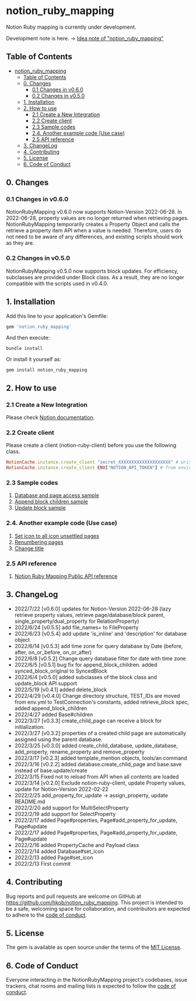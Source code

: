 # notion_ruby_mapping

Notion Ruby mapping is currently under development.

Development note is here. → [Idea note of "notion_ruby_mapping"](https://www.notion.so/hkob/Idea-note-of-notion_ruby_mapping-3b0a3bb3c171438a830f9579d41df501)

## Table of Contents

- [notion_ruby_mapping](#notion_ruby_mapping)
  - [Table of Contents](#table-of-contents)
  - [0. Changes](#0-changes)
    - [0.1 Changes in v0.6.0](#01-changes-in-v060)
    - [0.2 Changes in v0.5.0](#02-changes-in-v050)
  - [1. Installation](#1-installation)
  - [2. How to use](#2-how-to-use)
    - [2.1 Create a New Integration](#21-create-a-new-integration)
    - [2.2 Create client](#22-create-client)
    - [2.3 Sample codes](#23-sample-codes)
    - [2.4. Another example code (Use case)](#24-another-example-code-use-case)
    - [2.5 API reference](#25-api-reference)
  - [3. ChangeLog](#3-changelog)
  - [4. Contributing](#4-contributing)
  - [5. License](#5-license)
  - [6. Code of Conduct](#6-code-of-conduct)

## 0. Changes

### 0.1 Changes in v0.6.0

NotionRubyMapping v0.6.0 now supports Notion-Version 2022-06-28.
In 2022-06-28, property values are no longer returned when retrieving pages.
NotionRubyMapping temporarily creates a Property Object and calls the retrieve a property item API when a value is needed.
Therefore, users do not need to be aware of any differences, and existing scripts should work as they are.

### 0.2 Changes in v0.5.0

NotionRubyMapping v0.5.0 now supports block updates.
For efficiency, subclasses are provided under Block class. As a result, they are no longer compatible with the scripts used in v0.4.0.

## 1. Installation

Add this line to your application's Gemfile:

```ruby
gem 'notion_ruby_mapping'
```

And then execute:

```shell
bundle install
```

Or install it yourself as:

```shell
gem install notion_ruby_mapping
```

## 2. How to use

### 2.1 Create a New Integration

Please check [Notion documentation](https://developers.notion.com/docs#getting-started).

### 2.2 Create client

Please create a client (notion-ruby-client) before you use the following class.

```Ruby
NotionCache.instance.create_client "secret_XXXXXXXXXXXXXXXXXXXX" # write directly
NotionCache.instance.create_client ENV["NOTION_API_TOKEN"] # from environment
```

### 2.3 Sample codes

1. [Database and page access sample](https://www.notion.so/hkob/Database-and-page-access-sample-d30033e707194faf995741167eb2b6f8)
1. [Append block children sample](https://www.notion.so/hkob/Append-block-children-sample-3867910a437340be931cf7f2c06443c6)
1. [Update block sample](https://www.notion.so/hkob/update-block-sample-5568c1c36fe84f12b83edfe2dda83028)

### 2.4. Another example code (Use case)

1. [Set icon to all icon unsettled pages](examples/set_icon_to_all_icon_unsettled_pages.md)
1. [Renumbering pages](examples/renumbering_pages.md)
1. [Change title](examples/change_title.md)

### 2.5 API reference

1. [Notion Ruby Mapping Public API reference](https://www.notion.so/hkob/Notion-Ruby-Mapping-Public-API-reference-4091aca15b664299b63e6253b7601fec)

## 3. ChangeLog

- 2022/7/22 [v0.6.0] updates for Notion-Version 2022-06-28 (lazy retrieve property values, retrieve page/database/block parent, single_property/dual_property for RelationProperty)
- 2022/6/24 [v0.5.5] add file_names= to FileProperty
- 2022/6/23 [v0.5.4] add update 'is_inline' and 'description' for database object
- 2022/6/14 [v0.5.3] add time zone for query database by Date (before, after, on_or_before, on_or_after)
- 2022/6/8 [v0.5.2] Change query database filter for date with time zone
- 2022/6/5 [v0.5.1] bug fix for append_block_children.  added synced_block_original to SyncedBlock
- 2022/6/4 [v0.5.0]  added subclasses of the block class and update_block API support
- 2022/5/19 [v0.4.1] added delete_block
- 2022/4/29 [v0.4.0] Change directory structure, TEST_IDs are moved from env.yml to TestConnection's constants, added retrieve_block spec, added append_block_children
- 2022/4/27 added Base#children
- 2022/3/27 [v0.3.3] create_child_page can receive a block for initialization.
- 2022/3/27 [v0.3.2] properties of a created child page are automatically assigned using the parent database.
- 2022/3/25 [v0.3.0] added create_child_database, update_database, add_property, rename_property and remove_property
- 2022/3/17 [v0.2.3] added template_mention objects, tools/an command
- 2022/3/16 [v0.2.2] added database.create_child_page and base.save instead of base.update/create
- 2022/3/15 Fixed not to reload from API when all contents are loaded
- 2022/3/14 [v0.2.0] Exclude notion-ruby-client, update Property values, update for Notion-Version 2022-02-22
- 2022/2/25 add_property_for_update -> assign_property, update README.md
- 2022/2/20 add support for MultiSelectProperty
- 2022/2/19 add support for SelectProperty
- 2022/2/17 added Page#properties, Page#add_property_for_update, Page#update
- 2022/2/17 added Page#properties, Page#add_property_for_update, Page#update
- 2022/2/16 added PropertyCache and Payload class
- 2022/2/14 added Database#set_icon
- 2022/2/13 added Page#set_icon
- 2022/2/13 First commit

## 4. Contributing

Bug reports and pull requests are welcome on GitHub at <https://github.com/hkob/notion_ruby_mapping>. This project is intended to be a safe, welcoming space for collaboration, and contributors are expected to adhere to the [code of conduct](https://github.com/[USERNAME]/notion_ruby_mapping/blob/main/CODE_OF_CONDUCT.md).

## 5. License

The gem is available as open source under the terms of the [MIT License](https://opensource.org/licenses/MIT).

## 6. Code of Conduct

Everyone interacting in the NotionRubyMapping project's codebases, issue trackers, chat rooms and mailing lists is expected to follow the [code of conduct](https://github.com/[USERNAME]/notion_ruby_mapping/blob/main/CODE_OF_CONDUCT.md).

